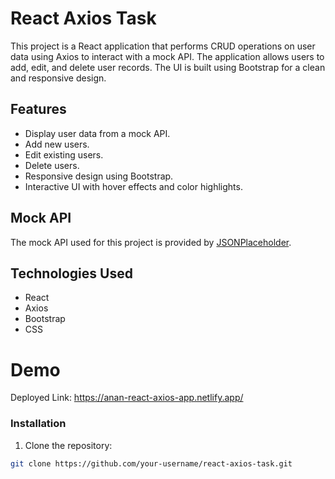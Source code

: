 # React Axios Task

This project is a React application that performs CRUD operations on user data using Axios to interact with a mock API. The application allows users to add, edit, and delete user records. The UI is built using Bootstrap for a clean and responsive design.

## Features

- Display user data from a mock API.
- Add new users.
- Edit existing users.
- Delete users.
- Responsive design using Bootstrap.
- Interactive UI with hover effects and color highlights.

## Mock API

The mock API used for this project is provided by [JSONPlaceholder](https://jsonplaceholder.typicode.com/users).

## Technologies Used

- React
- Axios
- Bootstrap
- CSS

# Demo
Deployed Link: https://anan-react-axios-app.netlify.app/

### Installation

1. Clone the repository:

```bash
git clone https://github.com/your-username/react-axios-task.git

